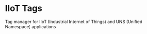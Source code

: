 # IIoT Tags
Tag manager for IIoT (Industrial Internet of Things) and UNS (Unified Namespace) applications
